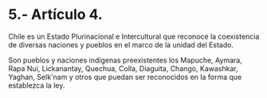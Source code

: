 # 5.- Artículo 4.

Chile es un Estado Plurinacional e Intercultural que reconoce la coexistencia de diversas naciones y pueblos en el marco de la unidad del Estado.&#x20;

Son pueblos y naciones indígenas preexistentes los Mapuche, Aymara, Rapa Nui, Lickanantay, Quechua, Colla, Diaguita, Chango, Kawashkar, Yaghan, Selk'nam y otros que puedan ser reconocidos en la forma que establezca la ley.

